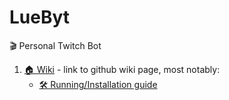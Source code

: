# LueByt

🎬 Personal Twitch Bot

1. [🏠 Wiki](https://github.com/Aluerie/LueByt/wiki) - link to github wiki page, most notably:
    * [🛠️ Running/Installation guide](https://github.com/Aluerie/LueByt/wiki/%F0%9F%9B%A0%EF%B8%8FRunning-Installation-guide)
